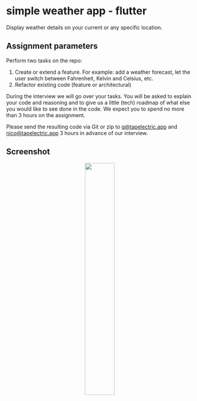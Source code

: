 # simple weather app - flutter

Display weather details on your current or any specific location.

## Assignment parameters

Perform two tasks on the repo:

1. Create or extend a feature. For example: add a weather forecast, let the user switch between Fahrenheit, Kelvin and Celsius, etc.
2. Refactor existing code (feature or architectural)

During the interview we will go over your tasks. You will be asked to explain your code and reasoning and to give us a little (tech) roadmap of what else you would like to see done in the code.
We expect you to spend no more than 3 hours on the assignment. 

Please send the resulting code via Git or zip to q@tapelectric.app and nico@tapelectric.app 3 hours in advance of our interview.

## Screenshot

<p align="center">
  <img 
    width=40%
    height=40%
    src="https://user-images.githubusercontent.com/101565812/169255578-c60cc40b-aafa-4dc0-9db2-30f9850efb74.jpg" >
</p>
